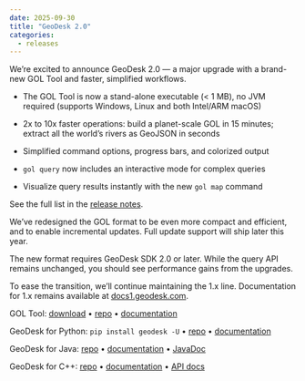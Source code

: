 ```yaml
---
date: 2025-09-30
title: "GeoDesk 2.0"
categories:
  - releases
---
```

We’re excited to announce GeoDesk 2.0 — a major upgrade with a brand-new GOL Tool and faster, simplified workflows.

- The GOL Tool is now a stand-alone executable (< 1 MB), no JVM required (supports Windows, Linux and both Intel/ARM macOS)

- 2x to 10x faster operations: build a planet-scale GOL in 15 minutes; extract all the world’s rivers as GeoJSON in seconds

- Simplified command options, progress bars, and colorized output

- `gol query` now includes an interactive mode for complex queries

- Visualize query results instantly with the new `gol map` command

See the full list in the [release notes](https://github.com/clarisma/geodesk-gol/releases/tag/2.0.0).

We’ve redesigned the GOL format to be even more compact and efficient, and to enable incremental updates. Full update support will ship later this year.

The new format requires GeoDesk SDK 2.0 or later. While the query API remains unchanged, you should see performance gains from the upgrades.

To ease the transition, we’ll continue maintaining the 1.x line. Documentation for 1.x remains available at [docs1.geodesk.com](https://docs1.geodesk.com/).  

GOL Tool: [download](https://www.geodesk.com/download) • [repo](https://github.com/clarisma/geodesk-gol) • [documentation](https://docs.geodesk.com/gol)
 
GeoDesk for Python: `pip install geodesk -U` • [repo](https://github.com/clarisma/geodesk-py) • [documentation](https://docs.geodesk.com/python)

GeoDesk for Java: [repo](https://github.com/clarisma/geodesk) • [documentation](https://docs.geodesk.com/java) • [JavaDoc](https://apidocs.geodesk.com/v2)

GeoDesk for C++: [repo](https://github.com/clarisma/libgeodesk) • [documentation](https://docs.geodesk.com/cpp) • [API docs](https://cppdoc.geodesk.com)
